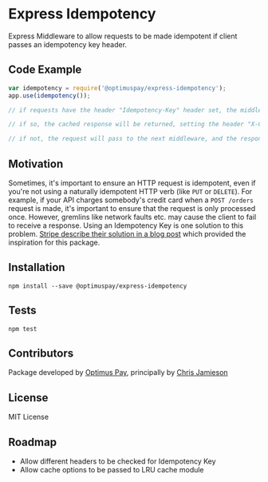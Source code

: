 # Express Idempotency

Express Middleware to allow requests to be made idempotent if client passes an idempotency key header.

## Code Example

```javascript
var idempotency = require('@optimuspay/express-idempotency');
app.use(idempotency());

// if requests have the header "Idempotency-Key" header set, the middleware will check to see whether a cached response to this request has been stored

// if so, the cached response will be returned, setting the header "X-Cache": "HIT"

// if not, the request will pass to the next middleware, and the response will be stored in the cache, in order that subsequent responses with the same idempotency key can be returned from the cache.
```

## Motivation

Sometimes, it's important to ensure an HTTP request is idempotent, even if you're not using a naturally idempotent HTTP verb (like `PUT` or `DELETE`). For example, if your API charges somebody's credit card when a `POST /orders` request is made, it's important to ensure that the request is only processed once. However, gremlins like network faults etc. may cause the client to fail to receive a response. Using an Idempotency Key is one solution to this problem. [Stripe describe their solution in a blog post](https://stripe.com/blog/idempotency) which provided the inspiration for this package.

## Installation

`npm install --save @optimuspay/express-idempotency`

## Tests

`npm test`

## Contributors

Package developed by [Optimus Pay](http://optimuspay.co.uk), principally by [Chris Jamieson](http://chrisjamieson.me)

## License

MIT License

## Roadmap

- Allow different headers to be checked for Idempotency Key
- Allow cache options to be passed to LRU cache module